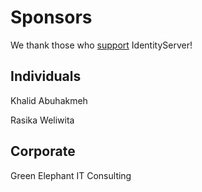# Sponsors

We thank those who [support](https://www.patreon.com/identityserver) IdentityServer!

## Individuals

Khalid Abuhakmeh

Rasika Weliwita

## Corporate

Green Elephant IT Consulting
